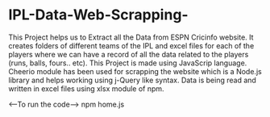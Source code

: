 # IPL-Data-Web-Scrapping-
This Project helps us to Extract all the Data from ESPN Cricinfo website. It creates folders of different teams of the IPL and excel files for each of the players where we can have a record of all the data related to the players (runs, balls, fours.. etc).
This Project is made using JavaScrip language. Cheerio module has been used for scrapping the website which is a Node.js library and helps working using j-Query like syntax. Data is being read and written in excel files using xlsx module of npm.

<--To run the code-->
npm home.js
